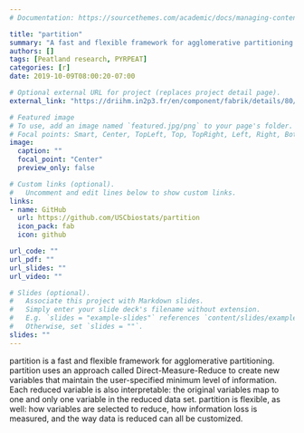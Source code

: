 ```yaml
---
# Documentation: https://sourcethemes.com/academic/docs/managing-content/

title: "partition"
summary: "A fast and flexible framework for agglomerative partitioning in R"
authors: []
tags: [Peatland research, PYRPEAT]
categories: [r]
date: 2019-10-09T08:00:20-07:00

# Optional external URL for project (replaces project detail page).
external_link: "https://driihm.in2p3.fr/en/component/fabrik/details/80/1783"

# Featured image
# To use, add an image named `featured.jpg/png` to your page's folder.
# Focal points: Smart, Center, TopLeft, Top, TopRight, Left, Right, BottomLeft, Bottom, BottomRight.
image:
  caption: ""
  focal_point: "Center"
  preview_only: false

# Custom links (optional).
#   Uncomment and edit lines below to show custom links.
links:
- name: GitHub
  url: https://github.com/USCbiostats/partition
  icon_pack: fab
  icon: github

url_code: ""
url_pdf: ""
url_slides: ""
url_video: ""

# Slides (optional).
#   Associate this project with Markdown slides.
#   Simply enter your slide deck's filename without extension.
#   E.g. `slides = "example-slides"` references `content/slides/example-slides.md`.
#   Otherwise, set `slides = ""`.
slides: ""
---
```


partition is a fast and flexible framework for agglomerative partitioning. partition uses an approach called Direct-Measure-Reduce to create new variables that maintain the user-specified minimum level of information. Each reduced variable is also interpretable: the original variables map to one and only one variable in the reduced data set. partition is flexible, as well: how variables are selected to reduce, how information loss is measured, and the way data is reduced can all be customized.
